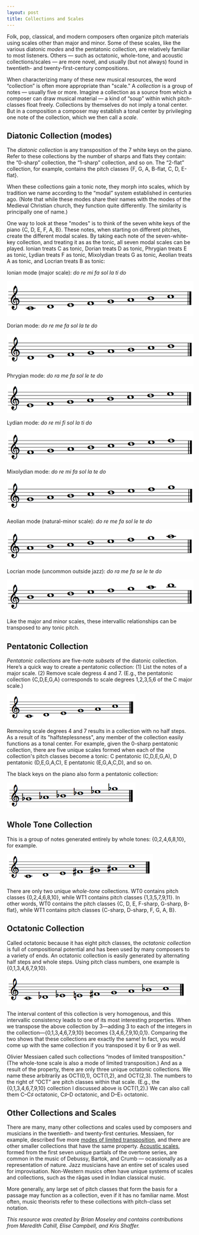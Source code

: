 ```yaml
---
layout: post
title: Collections and Scales
---
```


Folk, pop, classical, and modern composers often organize pitch materials using scales other than major and minor. Some of these scales, like the various diatonic _modes_ and the pentatonic collection, are relatively familiar to most listeners. Others — such as octatonic, whole-tone, and acoustic collections/scales — are more novel, and usually (but not always) found in twentieth- and twenty-first-century compositions.

When characterizing many of these new musical resources, the word “collection” is often more appropriate than "scale." A _collection_ is a group of notes — usually five or more. Imagine a collection as a source from which a composer can draw musical material — a kind of “soup” within which pitch-classes float freely. Collections by themselves do not imply a tonal center. But in a composition a composer may establish a tonal center by privileging one note of the collection, which we then call a _scale_.

## Diatonic Collection (modes)

The _diatonic collection_ is any transposition of the 7 white keys on the piano. Refer to these collections by the number of sharps and flats they contain: the “0-sharp” collection, the “1-sharp” collection, and so on. The “2-flat” collection, for example, contains the pitch classes {F, G, A, B-flat, C, D, E-flat}.

When these collections gain a tonic note, they morph into scales, which by tradition we name according to the “modal” system established in centuries ago. (Note that while these modes share their names with the modes of the Medieval Christian church, they function quite differently. The similarity is principally one of name.)

One way to look at these "modes" is to think of the seven white keys of the piano {C, D, E, F, A, B}. These notes, when starting on different pitches, create the different modal scales. By taking each note of the seven-white-key collection, and treating it as as the tonic, all seven modal scales can be played. Ionian treats C as tonic, Dorian treats D as tonic, Phrygian treats E as tonic, Lydian treats F as tonic, Mixolydian treats G as tonic, Aeolian treats A as tonic, and Locrian treats B as tonic:

Ionian mode (major scale): _do re mi fa sol la ti do_

<img src="Graphics/postTonal/modes/ionian.png" alt="Ionian mode on the treble staff."  />

Dorian mode: _do re me fa sol la te do_

<img src="Graphics/postTonal/modes/dorian.png" alt="Dorian mode on the treble staff." />

Phrygian mode: _do ra me fa sol le te do_

<img src="Graphics/postTonal/modes/phrygian.png" alt="Phrygian mode on the treble staff." />

Lydian mode: _do re mi fi sol la ti do_

<img src="Graphics/postTonal/modes/lydian.png" alt="Lydian mode on the treble staff."  />

Mixolydian mode: _do re mi fa sol la te do_

<img src="Graphics/postTonal/modes/mixolydian.png" alt="Mixolydian mode on the treble staff." />

Aeolian mode (natural-minor scale): _do re me fa sol le te do_

<img src="Graphics/postTonal/modes/aeolian.png" alt="Aeolian mode on the treble staff."  />

Locrian mode (uncommon outside jazz): _do ra me fa se le te do_

<img src="Graphics/postTonal/modes/locrian.png" alt="Locrian mode on the treble staff."  />

Like the major and minor scales, these intervallic relationships can be transposed to any tonic pitch.

## Pentatonic Collection

_Pentatonic collections_ are five-note _subsets_ of the diatonic collection. Here’s a quick way to create a pentatonic collection: (1) List the notes of a major scale. (2) Remove scale degress 4 and 7. (E.g., the pentatonic collection {C,D,E,G,A} corresponds to scale degrees 1,2,3,5,6 of the C major scale.)

<img src="Graphics/postTonal/pentatonicWhite.png" alt="White-key pentatonic scale on the treble staff."  />

Removing scale degrees 4 and 7 results in a collection with no half steps. As a result of its "halfsteplessness", any member of the collection easily functions as a tonal center. For example, given the 0-sharp pentatonic collection, there are five unique scales formed when each of the collection's pitch classes become a tonic: C pentatonic (C,D,E,G,A), D pentatonic (D,E,G,A,C), E pentatonic (E,G,A,C,D), and so on.

The black keys on the piano also form a pentatonic collection:

<img src="Graphics/postTonal/pentatonicBlack.png" alt="Black-key pentatonic scale on the treble staff." />

## Whole Tone Collection

This is a group of notes generated entirely by whole tones: {0,2,4,6,8,10}, for example.

<img src="Graphics/postTonal/wholeTone.png" alt="C whole-tone scale on the treble staff."  />

There are only two unique _whole-tone_ collections. WT0 contains pitch classes {0,2,4,6,8,10}, while WT1 contains pitch classes {1,3,5,7,9,11}. In other words, WT0 contains the pitch classes {C, D, E, F-sharp, G-sharp, B-flat}, while WT1 contains pitch classes {C-sharp, D-sharp, F, G, A, B}.

## Octatonic Collection

Called octatonic because it has eight pitch classes, the _octatonic collection_ is full of compositional potential and has been used by many composers to a variety of ends. An octatonic collection is easily generated by alternating half steps and whole steps. Using pitch class numbers, one example is {0,1,3,4,6,7,9,10}.

<img src="Graphics/postTonal/octatonic.png" alt="C half-whole octatonic scale on the treble staff." />

The interval content of this collection is very homogenous, and this intervallic consistency leads to one of its most interesting properties. When we transpose the above collection by 3—adding 3 to each of the integers in the collection—{0,1,3,4,6,7,9,10} becomes {3,4,6,7,9,10,0,1}. Comparing the two shows that these collections are exactly the same! In fact, you would come up with the same collection if you transposed it by 6 or 9 as well.

Olivier Messiaen called such collections “modes of limited transposition." (The whole-tone scale is also a mode of limited transposition.) And as a result of the property, there are only three unique octatonic collections. We name these arbitrarily as OCT(0,1), OCT(1,2), and OCT(2,3). The numbers to the right of “OCT” are pitch classes within that scale. (E.g., the {0,1,3,4,6,7,9,10} collection I discussed above is OCT(1,2).) We can also call them C–C&#9839; octatonic, C&#9839;–D octatonic, and D–E&#9837; octatonic.

## Other Collections and Scales

There are many, many other collections and scales used by composers and musicians in the twentieth- and twenty-first centuries. Messiaen, for example, described five more [modes of limited transposition](http://en.wikipedia.org/wiki/Modes_of_limited_transposition), and there are other smaller collections that have the same property. [Acoustic scales](http://en.wikipedia.org/wiki/Acoustic_scale), formed from the first seven unique partials of the overtone series, are common in the music of Debussy, Bartok, and Crumb — ocassionally as a representation of nature. Jazz musicians have an entire set of scales used for improvisation. Non-Western musics often have unique systems of scales and collections, such as the rāgas used in Indian classical music.

More generally, any large set of pitch classes that form the basis for a passage may function as a collection, even if it has no familiar name. Most often, music theorists refer to these collections with pitch-class set notation.

_This resource was created by Brian Moseley and contains contributions from Meredith Cahill, Elise Campbell, and Kris Shaffer._
